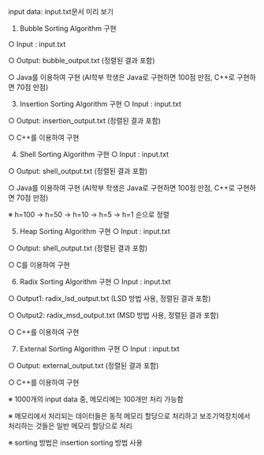 input data: input.txt문서 미리 보기 

 

1. Bubble Sorting Algorithm 구현

○ Input : input.txt

○ Output: bubble_output.txt (정렬된 결과 포함)

○ Java를 이용하여 구현 (AI학부 학생은 Java로 구현하면 100점 만점, C++로 구현하면 70점 만점)
                                                                                                                                                                                                                                                                                                                                                                                                                                                   

3. Insertion Sorting Algorithm 구현
○ Input : input.txt

○ Output: insertion_output.txt (정렬된 결과 포함)

○ C++를 이용하여 구현

 

4. Shell Sorting Algorithm 구현
○ Input : input.txt

○ Output: shell_output.txt (정렬된 결과 포함)

○ Java를 이용하여 구현 (AI학부 학생은 Java로 구현하면 100점 만점, C++로 구현하면 70점 만점)

※ h=100 -> h=50 -> h=10 -> h=5 -> h=1 순으로 정렬

 

5. Heap Sorting Algorithm 구현
○ Input : input.txt

○ Output: shell_output.txt (정렬된 결과 포함)

○ C를 이용하여 구현

 

6. Radix Sorting Algorithm 구현
○ Input : input.txt

○ Output1: radix_lsd_output.txt (LSD 방법 사용, 정렬된 결과 포함)

○ Output2: radix_msd_output.txt (MSD 방법 사용, 정렬된 결과 포함)

○ C++를 이용하여 구현

 

7. External Sorting Algorithm 구현
○ Input : input.txt

○ Output: external_output.txt (정렬된 결과 포함)

○ C++를 이용하여 구현

※ 1000개의 input data 중, 메모리에는 100개만 처리 가능함

※ 메모리에서 처리되는 데이터들은 동적 메모리 할당으로 처리하고 보조기억장치에서 처리하는 것들은 일반 메모리 할당으로 처리

※ sorting 방법은 insertion sorting 방법 사용